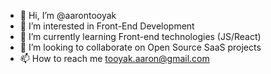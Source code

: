 - 👋 Hi, I’m @aarontooyak
- 👀 I’m interested in Front-End Development
- 🌱 I’m currently learning Front-end technologies (JS/React)
- 💞️ I’m looking to collaborate on Open Source SaaS projects
- 📫 How to reach me tooyak.aaron@gmail.com

<!---
aarontooyak/aarontooyak is a ✨ special ✨ repository because its `README.md` (this file) appears on your GitHub profile.
You can click the Preview link to take a look at your changes.
--->
